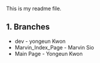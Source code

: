 This is my readme file.
## 1. Branches
* dev - yongeun Kwon
* Marvin_Index_Page - Marvin Sio
* Main Page - Yongeun Kwon
